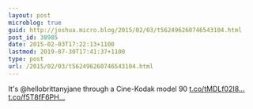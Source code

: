 ```yaml
---
layout: post
microblog: true
guid: http://joshua.micro.blog/2015/02/03/t562496260746543104.html
post_id: 38985
date: 2015-02-03T17:22:13+1100
lastmod: 2019-07-30T17:41:37+1100
type: post
url: /2015/02/03/t562496260746543104.html
---
```

It's @hellobrittanyjane through a Cine-Kodak model 90 [t.co/tMDLf02I8...](http://t.co/tMDLf02I80) [t.co/f5T8fF6PH...](http://t.co/f5T8fF6PHA)
